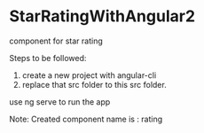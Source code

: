 # StarRatingWithAngular2
component for star rating

Steps to be followed:

1. create a new project with angular-cli
2. replace that src folder to this src folder.


use ng serve to run the app

Note: Created component name is : rating
